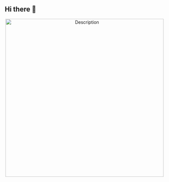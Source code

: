 ## Hi there 👋

<p align="center">
  <img src="https://i.postimg.cc/VNmRLmD2/image-removebg-preview.png" alt="Description" width="500">
</p>

